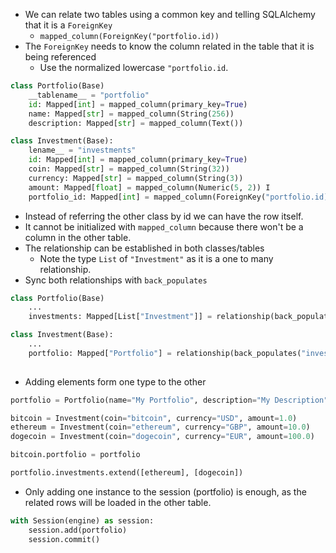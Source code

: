 
- We can relate two tables using a common key and telling SQLAlchemy that it is a ```ForeignKey```
	- ```mapped_column(ForeignKey("portfolio.id))```
- The ```ForeignKey``` needs to know the column related in the table that it is being referenced
	- Use the normalized lowercase ```"portfolio.id```.

```python
class Portfolio(Base)
	__tablename__ = "portfolio"
	id: Mapped[int] = mapped_column(primary_key=True)
	name: Mapped[str] = mapped_column(String(256))
	description: Mapped[str] = mapped_column(Text())

class Investment(Base):
	lename__ = "investments" 
	id: Mapped[int] = mapped_column(primary_key=True)
	coin: Mapped[str] = mapped_column(String(32))
	currency: Mapped[str] = mapped_column(String(3))
	amount: Mapped[float] = mapped_column(Numeric(5, 2)) I
	portfolio_id: Mapped[int] = mapped_column(ForeignKey("portfolio.id))
```

- Instead of referring the other class by id we can have the row itself.
- It cannot be initialized with ```mapped_column``` because there won't be a column in the other table.
- The relationship can be established in both classes/tables
	- Note the type ```List``` of ```"Investment"``` as it is a one to many relationship.
- Sync both relationships with ```back_populates```

```python
class Portfolio(Base)
	...
	investments: Mapped[List["Investment"]] = relationship(back_populates("portfolio"))

class Investment(Base):
	...
	portfolio: Mapped["Portfolio"] = relationship(back_populates("investment"))
	
```

- Adding elements form one type to the other

```python
portfolio = Portfolio(name="My Portfolio", description="My Description")

bitcoin = Investment(coin="bitcoin", currency="USD", amount=1.0)
ethereum = Investment(coin="ethereum", currency="GBP", amount=10.0)
dogecoin = Investment(coin="dogecoin", currency="EUR", amount=100.0)

bitcoin.portfolio = portfolio

portfolio.investments.extend([ethereum], [dogecoin])
```

- Only adding one instance to the session (portfolio) is enough, as the related rows will be loaded in the other table.

```python
with Session(engine) as session:
	session.add(portfolio)
	session.commit()
```
